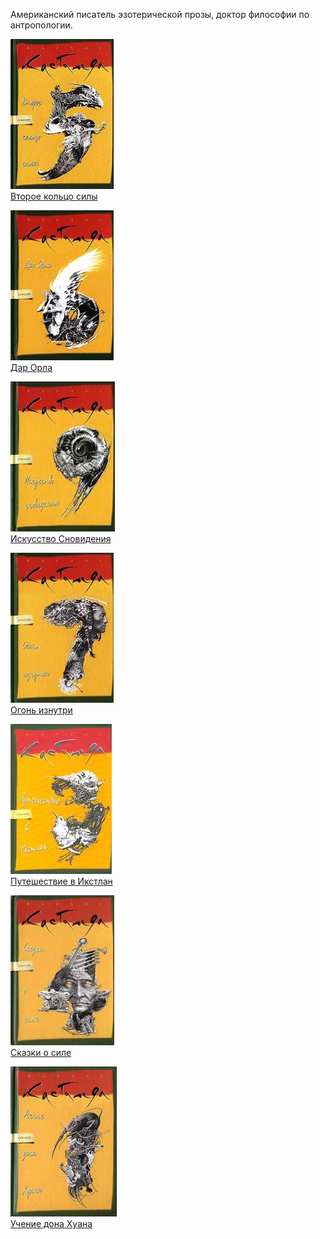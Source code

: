 ﻿Американский писатель эзотерической прозы, доктор философии по антропологии.

![](Второе%20кольцо%20силы.jpg)  
[Второе кольцо силы](Второе%20кольцо%20силы.md)

![](Дар%20Орла.jpg)  
[Дар Орла](Дар%20Орла.md)

![](Искусство%20Сновидения.jpg)  
[Искусство Сновидения](Искусство%20Сновидения.md)

![](Огонь%20изнутри.jpg)  
[Огонь изнутри](Огонь%20изнутри.md)

![](Путешествие%20в%20Икстлан.jpg)  
[Путешествие в Икстлан](Путешествие%20в%20Икстлан.md)

![](Сказки%20о%20силе.jpg)  
[Сказки о силе](Сказки%20о%20силе.md)

![](Учение%20дона%20Хуана.jpg)  
[Учение дона Хуана](Учение%20дона%20Хуана.md)
